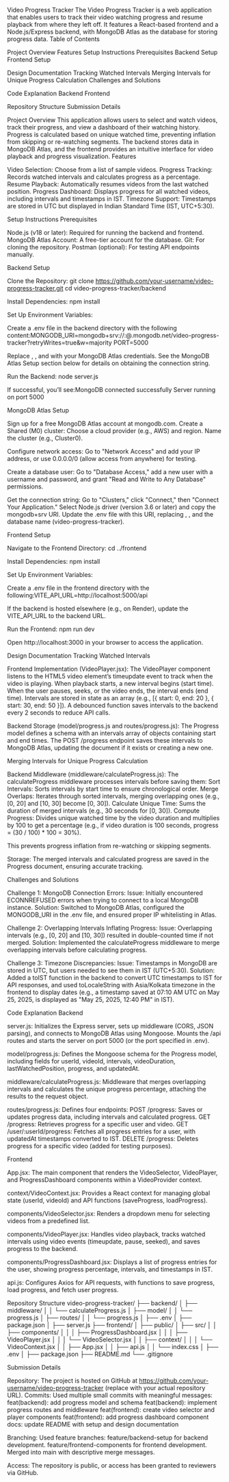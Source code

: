 Video Progress Tracker
The Video Progress Tracker is a web application that enables users to track their video watching progress and resume playback from where they left off. It features a React-based frontend and a Node.js/Express backend, with MongoDB Atlas as the database for storing progress data.
Table of Contents

Project Overview
Features
Setup Instructions
Prerequisites
Backend Setup
Frontend Setup


Design Documentation
Tracking Watched Intervals
Merging Intervals for Unique Progress Calculation
Challenges and Solutions


Code Explanation
Backend
Frontend


Repository Structure
Submission Details

Project Overview
This application allows users to select and watch videos, track their progress, and view a dashboard of their watching history. Progress is calculated based on unique watched time, preventing inflation from skipping or re-watching segments. The backend stores data in MongoDB Atlas, and the frontend provides an intuitive interface for video playback and progress visualization.
Features

Video Selection: Choose from a list of sample videos.
Progress Tracking: Records watched intervals and calculates progress as a percentage.
Resume Playback: Automatically resumes videos from the last watched position.
Progress Dashboard: Displays progress for all watched videos, including intervals and timestamps in IST.
Timezone Support: Timestamps are stored in UTC but displayed in Indian Standard Time (IST, UTC+5:30).

Setup Instructions
Prerequisites

Node.js (v18 or later): Required for running the backend and frontend.
MongoDB Atlas Account: A free-tier account for the database.
Git: For cloning the repository.
Postman (optional): For testing API endpoints manually.

Backend Setup

Clone the Repository:
git clone https://github.com/your-username/video-progress-tracker.git
cd video-progress-tracker/backend


Install Dependencies:
npm install


Set Up Environment Variables:

Create a .env file in the backend directory with the following content:MONGODB_URI=mongodb+srv://<username>:<password>@<cluster>.mongodb.net/video-progress-tracker?retryWrites=true&w=majority
PORT=5000


Replace <username>, <password>, and <cluster> with your MongoDB Atlas credentials. See the MongoDB Atlas Setup section below for details on obtaining the connection string.


Run the Backend:
node server.js


If successful, you’ll see:MongoDB connected successfully
Server running on port 5000





MongoDB Atlas Setup

Sign up for a free MongoDB Atlas account at mongodb.com.
Create a Shared (M0) cluster:
Choose a cloud provider (e.g., AWS) and region.
Name the cluster (e.g., Cluster0).


Configure network access:
Go to "Network Access" and add your IP address, or use 0.0.0.0/0 (allow access from anywhere) for testing.


Create a database user:
Go to "Database Access," add a new user with a username and password, and grant "Read and Write to Any Database" permissions.


Get the connection string:
Go to "Clusters," click "Connect," then "Connect Your Application."
Select Node.js driver (version 3.6 or later) and copy the mongodb+srv URI.
Update the .env file with this URI, replacing <username>, <password>, and the database name (video-progress-tracker).



Frontend Setup

Navigate to the Frontend Directory:
cd ../frontend


Install Dependencies:
npm install


Set Up Environment Variables:

Create a .env file in the frontend directory with the following:VITE_API_URL=http://localhost:5000/api


If the backend is hosted elsewhere (e.g., on Render), update the VITE_API_URL to the backend URL.


Run the Frontend:
npm run dev


Open http://localhost:3000 in your browser to access the application.



Design Documentation
Tracking Watched Intervals

Frontend Implementation (VideoPlayer.jsx):
The VideoPlayer component listens to the HTML5 video element’s timeupdate event to track when the video is playing.
When playback starts, a new interval begins (start time). When the user pauses, seeks, or the video ends, the interval ends (end time).
Intervals are stored in state as an array (e.g., [{ start: 0, end: 20 }, { start: 30, end: 50 }]).
A debounced function saves intervals to the backend every 2 seconds to reduce API calls.


Backend Storage (model/progress.js and routes/progress.js):
The Progress model defines a schema with an intervals array of objects containing start and end times.
The POST /progress endpoint saves these intervals to MongoDB Atlas, updating the document if it exists or creating a new one.



Merging Intervals for Unique Progress Calculation

Backend Middleware (middleware/calculateProgress.js):
The calculateProgress middleware processes intervals before saving them:
Sort Intervals: Sorts intervals by start time to ensure chronological order.
Merge Overlaps: Iterates through sorted intervals, merging overlapping ones (e.g., [0, 20] and [10, 30] become [0, 30]).
Calculate Unique Time: Sums the duration of merged intervals (e.g., 30 seconds for [0, 30]).
Compute Progress: Divides unique watched time by the video duration and multiplies by 100 to get a percentage (e.g., if video duration is 100 seconds, progress = (30 / 100) * 100 = 30%).


This prevents progress inflation from re-watching or skipping segments.


Storage:
The merged intervals and calculated progress are saved in the Progress document, ensuring accurate tracking.



Challenges and Solutions

Challenge 1: MongoDB Connection Errors:
Issue: Initially encountered ECONNREFUSED errors when trying to connect to a local MongoDB instance.
Solution: Switched to MongoDB Atlas, configured the MONGODB_URI in the .env file, and ensured proper IP whitelisting in Atlas.


Challenge 2: Overlapping Intervals Inflating Progress:
Issue: Overlapping intervals (e.g., [0, 20] and [10, 30]) resulted in double-counted time if not merged.
Solution: Implemented the calculateProgress middleware to merge overlapping intervals before calculating progress.


Challenge 3: Timezone Discrepancies:
Issue: Timestamps in MongoDB are stored in UTC, but users needed to see them in IST (UTC+5:30).
Solution: Added a toIST function in the backend to convert UTC timestamps to IST for API responses, and used toLocaleString with Asia/Kolkata timezone in the frontend to display dates (e.g., a timestamp saved at 07:10 AM UTC on May 25, 2025, is displayed as "May 25, 2025, 12:40 PM" in IST).



Code Explanation
Backend

server.js:
Initializes the Express server, sets up middleware (CORS, JSON parsing), and connects to MongoDB Atlas using Mongoose.
Mounts the /api routes and starts the server on port 5000 (or the port specified in .env).


model/progress.js:
Defines the Mongoose schema for the Progress model, including fields for userId, videoId, intervals, videoDuration, lastWatchedPosition, progress, and updatedAt.


middleware/calculateProgress.js:
Middleware that merges overlapping intervals and calculates the unique progress percentage, attaching the results to the request object.


routes/progress.js:
Defines four endpoints:
POST /progress: Saves or updates progress data, including intervals and calculated progress.
GET /progress: Retrieves progress for a specific user and video.
GET /user/:userId/progress: Fetches all progress entries for a user, with updatedAt timestamps converted to IST.
DELETE /progress: Deletes progress for a specific video (added for testing purposes).





Frontend

App.jsx:
The main component that renders the VideoSelector, VideoPlayer, and ProgressDashboard components within a VideoProvider context.


context/VideoContext.jsx:
Provides a React context for managing global state (userId, videoId) and API functions (saveProgress, loadProgress).


components/VideoSelector.jsx:
Renders a dropdown menu for selecting videos from a predefined list.


components/VideoPlayer.jsx:
Handles video playback, tracks watched intervals using video events (timeupdate, pause, seeked), and saves progress to the backend.


components/ProgressDashboard.jsx:
Displays a list of progress entries for the user, showing progress percentage, intervals, and timestamps in IST.


api.js:
Configures Axios for API requests, with functions to save progress, load progress, and fetch user progress.



Repository Structure
video-progress-tracker/
├── backend/
│   ├── middleware/
│   │   └── calculateProgress.js
│   ├── model/
│   │   └── progress.js
│   ├── routes/
│   │   └── progress.js
│   ├── .env
│   ├── package.json
│   ├── server.js
├── frontend/
│   ├── public/
│   ├── src/
│   │   ├── components/
│   │   │   ├── ProgressDashboard.jsx
│   │   │   ├── VideoPlayer.jsx
│   │   │   └── VideoSelector.jsx
│   │   ├── context/
│   │   │   └── VideoContext.jsx
│   │   ├── App.jsx
│   │   ├── api.js
│   │   └── index.css
│   ├── .env
│   ├── package.json
├── README.md
└── .gitignore

Submission Details

Repository: The project is hosted on GitHub at https://github.com/your-username/video-progress-tracker (replace with your actual repository URL).
Commits:
Used multiple small commits with meaningful messages:
feat(backend): add progress model and schema
feat(backend): implement progress routes and middleware
feat(frontend): create video selector and player components
feat(frontend): add progress dashboard component
docs: update README with setup and design documentation




Branching:
Used feature branches:
feature/backend-setup for backend development.
feature/frontend-components for frontend development.
Merged into main with descriptive merge messages.




Access:
The repository is public, or access has been granted to reviewers via GitHub.




